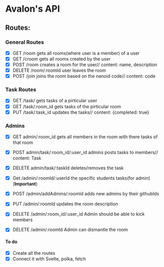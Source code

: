 # Avalon's API

## Routes:

### General Routes

- [x] GET /room gets all rooms(where user is a member) of a user
- [x] GET /croom gets all rooms created by the user
- [x] POST /room creates a room for the user// content: name, description
- [x] DELETE /room/:roomId user leaves the room
- [x] POST /join joins the room based on the nanoid code// content: code

### Task Routes

- [x] GET /task/ gets tasks of a pirticular user
- [x] GET /task/:room_id gets tasks of the pirticular room
- [x] PUT /task/:task_id updates the tasks// content: {completed: true}

### Admins

- [x] GET admin/:room_id gets all members in the room with there tasks of that room
- [x] POST admin/task/:room_id/:user_id admins posts tasks to members// content: Task
- [x] DELETE admin/task/:taskId deletes/removes the task

- [x] Get /admin/:roomId/:userId the specific students tasks(for admin) (**Important**)
- [x] POST /admin/addAdmins/:roomId adds new admins by their githubIds
- [x] PUT /admin/:roomId updates the room description

- [x] DELETE /admin/:room_id/:user_id Admin should be able to kick members
- [x] DELETE /admin/:roomId Admin can dismantle the room

#### To do

- [x] Create all the routes
- [x] Connect it with Svelte, polka, fetch
